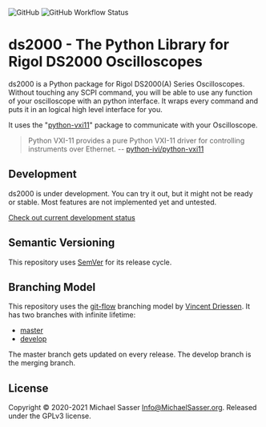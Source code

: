 ![GitHub](https://img.shields.io/github/license/MichaelSasser/ds2000?style=flat-square)
![GitHub Workflow Status](https://img.shields.io/github/workflow/status/MichaelSasser/ds2000/Build%20and%20Tests?style=flat-square)

# ds2000 - The Python Library for Rigol DS2000 Oscilloscopes

ds2000 is a Python package for Rigol DS2000(A) Series Oscilloscopes. Without touching any SCPI command, you will be able
to use any function of your oscilloscope with an python interface. It wraps every command and puts it in an logical high
level interface for you.

It uses the "[python-vxi11](https://github.com/python-ivi/python-vxi11)"
package to communicate with your Oscilloscope.

> Python VXI-11 provides a pure Python VXI-11 driver for controlling instruments
> over Ethernet.
> -- [python-ivi/python-vxi11](https://github.com/python-ivi/python-vxi11)

## Development

ds2000 is under development. You can try it out, but it might not be ready or stable. Most features are not implemented
yet and untested.

[Check out current development status](https://github.com/MichaelSasser/ds2000/projects/2)

## Semantic Versioning

This repository uses [SemVer](https://semver.org/) for its release cycle.

## Branching Model

This repository uses the
[git-flow](https://danielkummer.github.io/git-flow-cheatsheet/index.html)
branching model by [Vincent Driessen](https://nvie.com/about/). It has two branches with infinite lifetime:

* [master](https://github.com/MichaelSasser/ds2000/tree/master)
* [develop](https://github.com/MichaelSasser/ds2000/tree/develop)

The master branch gets updated on every release. The develop branch is the merging branch.

## License

Copyright &copy; 2020-2021 Michael Sasser <Info@MichaelSasser.org>. Released under the GPLv3 license.
